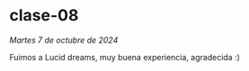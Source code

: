 # clase-08
*Martes 7 de octubre de 2024*

Fuimos a Lucid dreams, muy buena experiencia, agradecida :)
